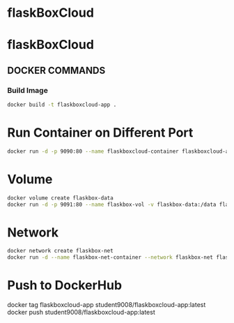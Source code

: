 # flaskBoxCloud

# flaskBoxCloud

## DOCKER COMMANDS

### Build Image
```bash
docker build -t flaskboxcloud-app .

```
# Run Container on Different Port
```bash
docker run -d -p 9090:80 --name flaskboxcloud-container flaskboxcloud-app

```

# Volume
```bash
docker volume create flaskbox-data
docker run -d -p 9091:80 --name flaskbox-vol -v flaskbox-data:/data flaskboxcloud-app
```

# Network

```bash
docker network create flaskbox-net
docker run -d --name flaskbox-net-container --network flaskbox-net flaskboxcloud-app
```

# Push to DockerHub

docker tag flaskboxcloud-app student9008/flaskboxcloud-app:latest
docker push student9008/flaskboxcloud-app:latest
